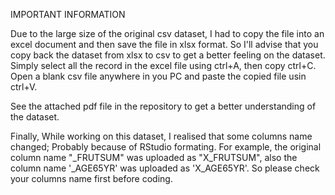 IMPORTANT INFORMATION

Due to the large size of the original csv dataset, I had to copy the file into an excel document and then save the file in xlsx format. 
So I'll advise that you copy back the dataset from xlsx to csv to get a better feeling on the dataset.
Simply select all the record in the excel file using ctrl+A, then copy ctrl+C. Open a blank csv file anywhere in you PC and paste the copied file usin ctrl+V.


See the attached pdf file in the repository to get a better understanding of the dataset.

Finally, While working on this dataset, I realised that some columns name changed; Probably because of RStudio formating. For example, the original column name "_FRUTSUM" 
was uploaded as "X_FRUTSUM", also the column name '_AGE65YR' was uploaded as 'X_AGE65YR'. So please check your columns name first before coding.
